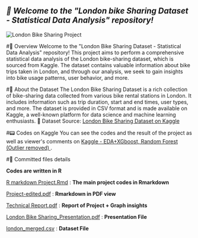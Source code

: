 <p align="center">
  <h2><em>🚴 Welcome to the "London bike Sharing Dataset - Statistical Data Analysis" repository!</em></h2>
</p>

![London Bike Sharing Project](https://betterbikeshare.org/wp-content/uploads/2022/01/40894227632_bd8042d89a_o.jpeg)

#💬 Overview
Welcome to the "London Bike Sharing Dataset - Statistical Data Analysis" repository! This project aims to perform a comprehensive statistical data analysis of the London bike-sharing dataset, which is sourced from Kaggle. The dataset contains valuable information about bike trips taken in London, and through our analysis, we seek to gain insights into bike usage patterns, user behavior, and more.

#🚩 About the Dataset
The London Bike Sharing Dataset is a rich collection of bike-sharing data collected from various bike rental stations in London. It includes information such as trip duration, start and end times, user types, and more. The dataset is provided in CSV format and is made available on Kaggle, a well-known platform for data science and machine learning enthusiasts.
 🔗 Dataset Source:  [London Bike Sharing Dataset on Kaggle](https://www.kaggle.com/datasets/hmavrodiev/london-bike-sharing-dataset)

#📟 Codes on Kaggle
You can see the codes and the result of the project as well as viewer's comments on [Kaggle - EDA+XGboost, Random Forest (Outlier removed)
](https://www.kaggle.com/code/pouyasattari/eda-xgboost-random-forest-outlier-removed). 



#📼 Committed files details

**Codes are written in R**  
 
[R markdown Project.Rmd](https://github.com/pouyasattari/Statistical-Data-Analysis-London-Bike-Sharing-Dataset/blob/main/R%20markdown%20Project.Rmd) : **The main project codes in Rmarkdown**
 
[Project-edited.pdf](https://github.com/pouyasattari/Statistical-Data-Analysis-London-Bike-Sharing-Dataset/blob/main/Project-edited.pdf) : **Rmarkdown in PDF view**

[Technical Report.pdf](https://github.com/pouyasattari/Statistical-Data-Analysis-London-Bike-Sharing-Dataset/blob/main/%20Technical%20Report.pdf)  : **Report of Project + Graph insights**

[London Bike Sharing_Presentation.pdf](https://github.com/pouyasattari/Statistical-Data-Analysis-London-Bike-Sharing-Dataset/blob/main/London%20Bike%20Sharing_Presentation.pdf) : **Presentation File**

[london_merged.csv](https://github.com/pouyasattari/Statistical-Data-Analysis-London-Bike-Sharing-Dataset/blob/main/london_merged.csv) : **Dataset File**
